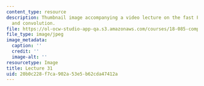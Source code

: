 ```yaml
---
content_type: resource
description: Thumbnail image accompanying a video lecture on the fast Fourier transform
  and convolution.
file: https://ol-ocw-studio-app-qa.s3.amazonaws.com/courses/18-085-computational-science-and-engineering-i-fall-2008/20b0c228f7ca902a53e5b62cda47412a_31.jpg
file_type: image/jpeg
image_metadata:
  caption: ''
  credit: ''
  image-alt: ''
resourcetype: Image
title: Lecture 31
uid: 20b0c228-f7ca-902a-53e5-b62cda47412a
---
```

